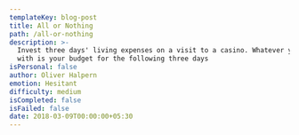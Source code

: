 ```yaml
---
templateKey: blog-post
title: All or Nothing
path: /all-or-nothing
description: >-
  Invest three days' living expenses on a visit to a casino. Whatever you leave
  with is your budget for the following three days
isPersonal: false
author: Oliver Halpern
emotion: Hesitant
difficulty: medium
isCompleted: false
isFailed: false
date: 2018-03-09T00:00:00+05:30
---
```


